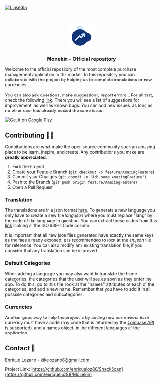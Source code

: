 <!--
*** Thanks for checking out the Best-README-Template. If you have a suggestion
*** that would make this better, please fork the repo and create a pull request
*** or simply open an issue with the tag "enhancement".
*** Thanks again! Now go create something AMAZING! :D
-->

<!-- PROJECT SHIELDS -->
<!--
*** I'm using markdown "reference style" links for readability.
*** Reference links are enclosed in brackets [ ] instead of parentheses ( ).
*** See the bottom of this document for the declaration of the reference variables
*** for contributors-url, forks-url, etc. This is an optional, concise syntax you may use.
*** https://www.markdownguide.org/basic-syntax/#reference-style-links
-->

[![LinkedIn][linkedin-shield]][linkedin-url]

<!-- PROJECT LOGO -->
<br />
<p align="center">
    <img src="Resources/icon.png" alt="Logo" width="80" height="80">

  <h3 align="center">Monekin - Official repository</h3>

  <p>
    Welcome to the official repository of the most complete purchase management application in the market. In this repository you can collaborate with the project by helping us to complete translations or new currencies. <br/> <br/>You can also ask questions, make suggestions, report errors... For all that, check the following <a href="https://github.com/enriqueloz88/Monekin/issues">link</a>. There you will see a list of suggestions for improvement, as well as known bugs. You can add new issues, as long as no other user has already posted the same issue.
  </p>
</p>

[<img src="https://play.google.com/intl/en_us/badges/images/generic/en-play-badge.png"
     alt="Get it on Google Play"
     height="80">](https://play.google.com/store/apps/details?id=com.monekin.app)
     
<!-- CONTRIBUTING -->

## Contributing 🙋🏻

Contributions are what make the open source community such an amazing place to be learn, inspire, and create. Any contributions you make are **greatly appreciated**.

1. Fork the Project
2. Create your Feature Branch (`git checkout -b feature/AmazingFeature`)
3. Commit your Changes (`git commit -m 'Add some AmazingFeature'`)
4. Push to the Branch (`git push origin feature/AmazingFeature`)
5. Open a Pull Request

### Translation

The translations are in a json format <a href="https://github.com/enriqueloz88/Monekin/tree/main/i18n">here</a>. To generate a new language you only have to create a new file _lang.json_ where you must replace "lang" by the code of the language in question. You can extract these codes from this <a href="https://www.loc.gov/standards/iso639-2/php/code_list.php">link</a> looking at the ISO 639-1 Code column.

It is important that all new json files generated have exactly the same keys as the files already exposed. It is recommended to look at the _en.json_ file for reference. You can also modify any existing translation file, if you consider that any translation can be improved.

### Default Categories

When adding a language you may also want to translate the home categories, the categories that the user will see as soon as they enter the app. To do this, go to this <a href="https://github.com/enriqueloz88/Monekin/tree/main/i18n/es.json">file</a>, look at the "names" attributes of each of the categories, and add a new name. Remember that you have to add it in all possible categories and subcategories.

### Currencies

Another good way to help the project is by adding new currencies. Each currency must have a code (any code that is returned by the <a href="https://docs.cloud.coinbase.com/sign-in-with-coinbase/docs/api-exchange-rates">Coinbase API</a> is supported), and a names object, in the different languages of the application

<!-- CONTACT -->

## Contact 📧

Enrique Lozano - kikelozano8@gmail.com

Project Link: [https://github.com/enriqueloz88/SnackScan](https://github.com/enriqueloz88/Monekin)

<!-- MARKDOWN LINKS & IMAGES -->
<!-- https://www.markdownguide.org/basic-syntax/#reference-style-links -->

[linkedin-shield]: https://img.shields.io/badge/-LinkedIn-black.svg?style=for-the-badge&logo=linkedin&colorB=555
[linkedin-url]: https://www.linkedin.com/in/enrique-lozano-cebriano/
